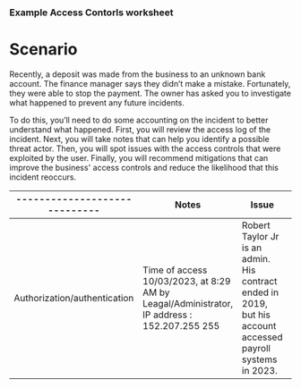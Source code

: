 ### Example Access Contorls worksheet 

# Scenario 
Recently, a deposit was made from the business to an unknown bank account. The finance manager says they didn’t make a mistake. Fortunately, they were able to stop the payment. The owner has asked you to investigate what happened to prevent any future incidents.

To do this, you’ll need to do some accounting on the incident to better understand what happened. First, you will review the access log of the incident. Next, you will take notes that can help you identify a possible threat actor. Then, you will spot issues with the access controls that were exploited by the user. Finally, you will recommend mitigations that can improve the business' access controls and reduce the likelihood that this incident reoccurs.

|----------------------------- |    Notes                                                |     Issue                                       | Recommendations |
|------------------------------|---------------------------------------------------------|-------------------------------------------------|-----------------|
|Authorization/authentication  | Time of access 10/03/2023, at 8:29 AM  by Leagal/Administrator, IP address : 152.207.255 255              |   Robert Taylor Jr is an admin. His contract ended in 2019, but his account accessed payroll systems in 2023.          |   User accounts should expire after 30 days. Contractors should have limited access to business resources.  Enable MFA.              | 